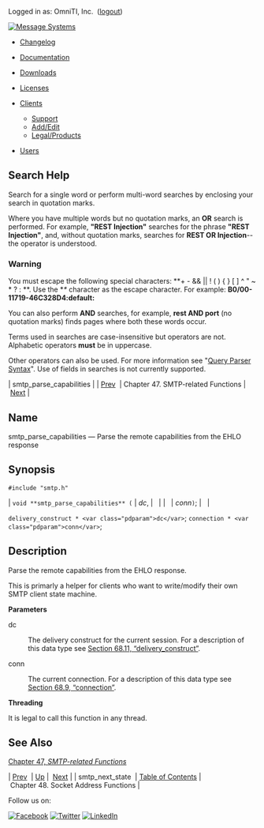 Logged in as: OmniTI, Inc.  ([logout](https://support.messagesystems.com/logout.php))

[![Message Systems](https://support.messagesystems.com/images/ms-white205.png)](https://support.messagesystems.com/start.php) 

*   [Changelog](https://support.messagesystems.com/start.php?show=changelog)
*   [Documentation](https://support.messagesystems.com/docs/)
*   [Downloads](https://support.messagesystems.com/start.php)

*   [Licenses](https://support.messagesystems.com/license_summary.php)
*   <a href="">Clients</a>
    *   [Support](https://support.messagesystems.com/cs.php)
    *   [Add/Edit](https://support.messagesystems.com/edit_client.php)
    *   [Legal/Products](https://support.messagesystems.com/edit_products.php)
*   [Users](https://support.messagesystems.com/edit_customer.php)

## Search Help

Search for a single word or perform multi-word searches by enclosing your search in quotation marks.

Where you have multiple words but no quotation marks, an **OR** search is performed. For example, **"REST Injection"** searches for the phrase **"REST Injection"**, and, without quotation marks, searches for **REST OR Injection**--the operator is understood.

### Warning

You must escape the following special characters: **+ - && || ! ( ) { } [ ] ^ " ~ * ? : \**. Use the **\** character as the escape character. For example: **B0/00-11719-46C328D4\:default\:**

You can also perform **AND** searches, for example, **rest AND port** (no quotation marks) finds pages where both these words occur.

Terms used in searches are case-insensitive but operators are not. Alphabetic operators **must** be in uppercase.

Other operators can also be used. For more information see "[Query Parser Syntax](https://lucene.apache.org/core/old_versioned_docs/versions/3_0_0/queryparsersyntax.html)". Use of fields in searches is not currently supported.

| smtp_parse_capabilities |
| [Prev](apis.smtp_next_state.php)  | Chapter 47. SMTP-related Functions |  [Next](sockaddr.php) |

<a name="apis.smtp_parse_capabilities"></a>
## Name

smtp_parse_capabilities — Parse the remote capabilities from the EHLO response

## Synopsis

`#include "smtp.h"`

| `void **smtp_parse_capabilities** (` | <var class="pdparam">dc</var>, |   |
|   | <var class="pdparam">conn</var>`)`; |   |

`delivery_construct * <var class="pdparam">dc</var>`;
`connection * <var class="pdparam">conn</var>`;<a name="idp34609296"></a>
## Description

Parse the remote capabilities from the EHLO response.

This is primarly a helper for clients who want to write/modify their own SMTP client state machine.

**Parameters**

<dl class="variablelist">

<dt>dc</dt>

<dd>

The delivery construct for the current session. For a description of this data type see [Section 68.11, “delivery_construct”](structs.delivery_construct.php "68.11. delivery_construct").

</dd>

<dt>conn</dt>

<dd>

The current connection. For a description of this data type see [Section 68.9, “connection”](structs.connection.php "68.9. connection").

</dd>

</dl>

**Threading**

It is legal to call this function in any thread.

<a name="idp34618448"></a>
## See Also

[Chapter 47, *SMTP-related Functions*](smtp.php "Chapter 47. SMTP-related Functions") 

| [Prev](apis.smtp_next_state.php)  | [Up](smtp.php) |  [Next](sockaddr.php) |
| smtp_next_state  | [Table of Contents](index.php) |  Chapter 48. Socket Address Functions |

Follow us on:

[![Facebook](https://support.messagesystems.com/images/icon-facebook.png)](http://www.facebook.com/messagesystems) [![Twitter](https://support.messagesystems.com/images/icon-twitter.png)](http://twitter.com/#!/MessageSystems) [![LinkedIn](https://support.messagesystems.com/images/icon-linkedin.png)](http://www.linkedin.com/company/message-systems)